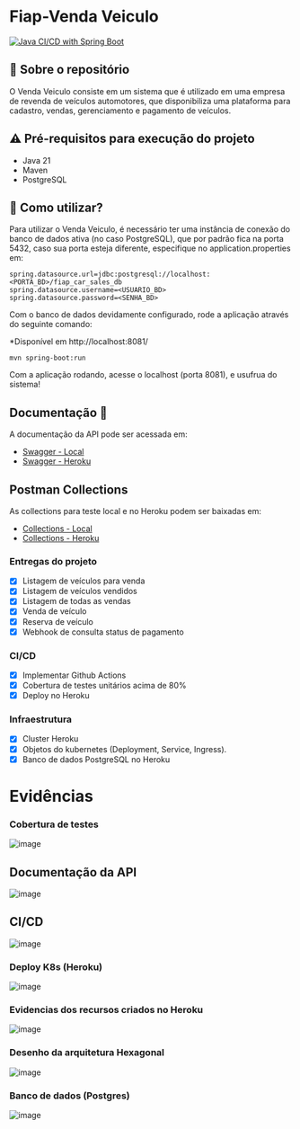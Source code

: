 # Fiap-Venda Veiculo

[![Java CI/CD with Spring Boot](https://github.com/RoAlencar/Fiap-Venda_Veiculo/actions/workflows/deploy.yml/badge.svg)](https://github.com/RoAlencar/Fiap-Venda_Veiculo/actions/workflows/deploy.yml)
## 💬 Sobre o repositório

O Venda Veiculo  consiste em um sistema que é utilizado em uma empresa de revenda de veículos automotores, que disponibiliza uma plataforma para cadastro, vendas, gerenciamento e pagamento de veículos.

## ⚠ Pré-requisitos para execução do projeto

* Java 21
* Maven
* PostgreSQL

## 📌 Como utilizar?

Para utilizar o Venda Veiculo, é necessário ter uma instância de conexão do banco de dados ativa (no caso PostgreSQL), que por padrão fica na porta 5432, caso sua porta esteja diferente, especifique no application.properties em:

```
spring.datasource.url=jdbc:postgresql://localhost:<PORTA_BD>/fiap_car_sales_db
spring.datasource.username=<USUARIO_BD>
spring.datasource.password=<SENHA_BD>
```

Com o banco de dados devidamente configurado, rode a aplicação através do seguinte comando:

*Disponível em http://localhost:8081/

```
mvn spring-boot:run 
```

Com a aplicação rodando, acesse o localhost (porta 8081), e usufrua do sistema!

## Documentação 📒
A documentação da API pode ser acessada em:

* [Swagger - Local](http://localhost:8080/swagger-ui/index.html)
* [Swagger - Heroku](https://venda-veiculo-8d2e82c6de8f.herokuapp.com/swagger-ui/index.html#/)

## Postman Collections

As collections para teste local e no Heroku podem ser baixadas em:
* [Collections - Local](https://drive.google.com/file/d/1PodDm_tabSR9AL5spxQ0Blvd71S0QU9y/view?usp=sharing)
* [Collections - Heroku ](https://drive.google.com/file/d/1Nq33H52cxHj1VMvGtk-MCzQNRUrEmBrF/view?usp=sharing)

### Entregas do projeto
- [x] Listagem de veículos para venda
- [x] Listagem de veículos vendidos
- [x] Listagem de todas as vendas
- [x] Venda de veículo
- [x] Reserva de veículo
- [x] Webhook de consulta status de pagamento

### CI/CD
- [x] Implementar Github Actions
- [x] Cobertura de testes unitários acima de 80%
- [x] Deploy no Heroku

### Infraestrutura
- [x] Cluster Heroku
- [x] Objetos do kubernetes (Deployment, Service, Ingress).
- [x] Banco de dados PostgreSQL no Heroku

# Evidências

### Cobertura de testes
![image](/images/evidenciaCobertura.png)

## Documentação da API
![image](/images/swagger.png)

## CI/CD
![image](/images/githubActions.png)

### Deploy K8s (Heroku)
![image](/images/dashboardHeroku.png)

### Evidencias dos recursos criados no Heroku
![image](/images/evidenciasRecursosHeroku.png)

### Desenho da arquitetura Hexagonal
![image](/images/arquiteturaHexagonal.png)

### Banco de dados (Postgres)
![image](/images/bancoPostgres.png)

